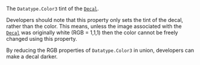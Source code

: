 The `Datatype.Color3` tint of the [`Decal`](https://create.roblox.com/docs/reference/engine/classes/Decal).

Developers should note that this property only sets the tint of the decal,
rather than the color. This means, unless the image associated with the
[`Decal`](https://create.roblox.com/docs/reference/engine/classes/Decal) was originally white (RGB = 1,1,1) then the color cannot be
freely changed using this property.

By reducing the RGB properties of `Datatype.Color3` in union, developers
can make a decal darker.